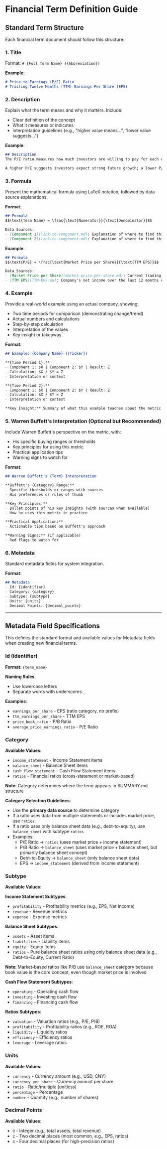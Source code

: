 # Financial Term Definition Guide

## Standard Term Structure

Each financial term document should follow this structure:

### 1. Title
Format: `# {Full Term Name} ({Abbreviation})`

**Example**:
```markdown
# Price-to-Earnings (P/E) Ratio
# Trailing Twelve Months (TTM) Earnings Per Share (EPS)
```

### 2. Description
Explain what the term means and why it matters. Include:
- Clear definition of the concept
- What it measures or indicates
- Interpretation guidelines (e.g., "higher value means...", "lower value suggests...")

**Example**:
```markdown
## Description
The P/E ratio measures how much investors are willing to pay for each dollar of a company's earnings.

A higher P/E suggests investors expect strong future growth; a lower P/E may indicate lower growth expectations or potential undervaluation.
```

### 3. Formula
Present the mathematical formula using LaTeX notation, followed by data source explanations.

**Format**:
```markdown
## Formula
$$\text{Term Name} = \frac{\text{Numerator}}{\text{Denominator}}$$

Data Sources:
- [Component 1](link-to-component.md): Explanation of where to find this data
- [Component 2](link-to-component.md): Explanation of where to find this data
```

**Example**:
```markdown
## Formula
$$\text{P/E} = \frac{\text{Market Price per Share}}{\text{TTM EPS}}$$

Data Sources:
- [Market Price per Share](market-price-per-share.md): Current trading price from stock exchanges
- [TTM EPS](TTM-EPS.md): Company's net income over the last 12 months divided by outstanding shares, found in financial statements
```

### 4. Example
Provide a real-world example using an actual company, showing:
- Two time periods for comparison (demonstrating change/trend)
- Actual numbers and calculations
- Step-by-step calculation
- Interpretation of the values
- Key insight or takeaway

**Format**:
```markdown
## Example: {Company Name} ({Ticker})

**{Time Period 1}:**
- Component 1: $X | Component 2: $Y | Result: Z
- Calculation: $X / $Y = Z
- Interpretation or context

**{Time Period 2}:**
- Component 1: $X | Component 2: $Y | Result: Z
- Calculation: $X / $Y = Z
- Interpretation or context

**Key Insight:** Summary of what this example teaches about the metric
```

### 5. Warren Buffett's Interpretation (Optional but Recommended)
Include Warren Buffett's perspective on the metric, with:
- His specific buying ranges or thresholds
- Key principles for using this metric
- Practical application tips
- Warning signs to watch for

**Format**:
```markdown
## Warren Buffett's {Term} Interpretation

**Buffett's {Category} Range:**
- Specific thresholds or ranges with sources
- His preferences or rules of thumb

**Key Principles:**
- Bullet points of his key insights (with sources when available)
- How he uses this metric in practice

**Practical Application:**
- Actionable tips based on Buffett's approach

**Warning Signs:** (if applicable)
- Red flags to watch for
```

### 6. Metadata
Standard metadata fields for system integration.

**Format**:
```markdown
## Metadata
- Id: {identifier}
- Category: {category}
- Subtype: {subtype}
- Units: {units}
- Decimal Points: {decimal_points}
```

---


## Metadata Field Specifications
This defines the standard format and available values for Metadata fields when creating new financial terms.

### Id (Identifier)
**Format**: `{term_name}`

**Naming Rules**:
- Use lowercase letters
- Separate words with underscores `_`


**Examples**:
- `earnings_per_share` - EPS (ratio category, no prefix)
- `ttm_earnings_per_share` - TTM EPS
- `price_book_ratio` - P/B Ratio
- `average_price_earnings_ratio` - P/E Ratio


### Category
**Available Values**:
- `income_statement` - Income Statement items
- `balance_sheet` - Balance Sheet items
- `cash_flow_statement` - Cash Flow Statement items
- `ratios` - Financial ratios (cross-statement or market-based)

**Note**: Category determines where the term appears in SUMMARY.md structure

**Category Selection Guidelines**:
- Use the **primary data source** to determine category
- If a ratio uses data from multiple statements or includes market price, use `ratios`
- If a ratio uses only balance sheet data (e.g., debt-to-equity), use `balance_sheet` with subtype `ratios`
- Examples:
  - P/E Ratio → `ratios` (uses market price + income statement)
  - P/B Ratio → `balance_sheet` (uses market price + balance sheet, but primarily balance sheet concept)
  - Debt-to-Equity → `balance_sheet` (only balance sheet data)
  - EPS → `income_statement` (derived from income statement)

### Subtype
**Available Values**:

**Income Statement Subtypes**:
- `profitability` - Profitability metrics (e.g., EPS, Net Income)
- `revenue` - Revenue metrics
- `expense` - Expense metrics

**Balance Sheet Subtypes**:
- `assets` - Asset items
- `liabilities` - Liability items
- `equity` - Equity items
- `ratios` - Pure balance sheet ratios using only balance sheet data (e.g., Debt-to-Equity, Current Ratio)

**Note**: Market-based ratios like P/B use `balance_sheet` category because book value is the core concept, even though market price is involved

**Cash Flow Statement Subtypes**:
- `operating` - Operating cash flow
- `investing` - Investing cash flow
- `financing` - Financing cash flow

**Ratios Subtypes**:
- `valuation` - Valuation ratios (e.g., P/E, P/B)
- `profitability` - Profitability ratios (e.g., ROE, ROA)
- `liquidity` - Liquidity ratios
- `efficiency` - Efficiency ratios
- `leverage` - Leverage ratios

### Units
**Available Values**:
- `currency` - Currency amount (e.g., USD, CNY)
- `currency per share` - Currency amount per share
- `ratio` - Ratio/multiple (unitless)
- `percentage` - Percentage
- `number` - Quantity (e.g., number of shares)

### Decimal Points
**Available Values**:
- `0` - Integer (e.g., total assets, total revenue)
- `2` - Two decimal places (most common, e.g., EPS, ratios)
- `4` - Four decimal places (for high-precision ratios)


